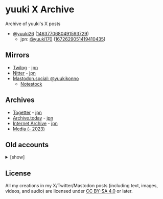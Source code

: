 # yuuki X Archive

Archive of yuuki's X posts

* [@yuuki26](https://x.com/yuuki26) ([1463770680491593729](https://x.com/i/user/1463770680491593729))
    * jpn: [@yuuki170](https://x.com/yuuki170) ([1672629051419410435](https://x.com/i/user/1672629051419410435))

## Mirrors

* [Twilog](https://twilog.togetter.com/yuuki26) - [jpn](https://twilog.togetter.com/yuuki170)
* [Nitter](https://twiiit.com/i/user/1463770680491593729) - [jpn](https://twiiit.com/i/user/1672629051419410435)
* [Mastodon.social: @yuukikonno](https://mastodon.social/@yuukikonno)
    * [Notestock](https://notestock.osa-p.net/@yuukikonno@mastodon.social/view)

## Archives

* [Togetter](https://togetter.com/li/2144709) - [jpn](https://togetter.com/li/2336198)
* [Archive.today](https://archive.today/https://x.com/yuuki26/*) - [jpn](https://archive.today/https://x.com/yuuki170/*)
* [Internet Archive](https://web.archive.org/web/*/https://x.com/yuuki26/status*) - [jpn](https://web.archive.org/web/*/https://x.com/yuuki170/status*)
* [Media (- 2023)](https://drive.google.com/drive/folders/1jiTbgwpmjpOghzxqSQmy_m7WAGxjszZU)

## Old accounts

<details>
<summary>[show]</summary>

### 2019

* @yuuki___0517 (suspended)
    * [Pawoo: @yuuki___0517](https://pawoo.net/@yuuki___0517)
    * ["Shogi Blog"](https://yuukishogi.blog.fc2.com/)
    * [Archive.today](https://archive.today/https://twitter.com/yuuki___0517/*)
    * [Internet Archive](https://web.archive.org/web/*/https://twitter.com/yuuki___0517/status*)

</details>

## License

All my creations in my X/Twitter/Mastodon posts (including text, images, videos, and audio) are licensed under [CC BY-SA 4.0](https://creativecommons.org/licenses/by-sa/4.0/) or later.
